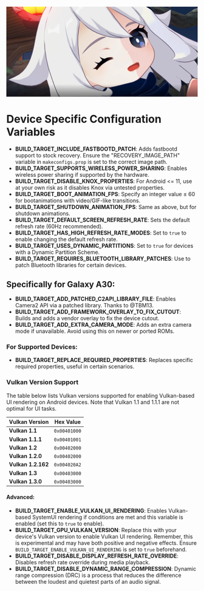 ![emergency_food_again](https://github.com/forsaken-heart24/i_dont_want_to_be_an_weirdo/blob/main/banner_images/emergency_food_again.png?raw=true)

# Device Specific Configuration Variables

- **BUILD_TARGET_INCLUDE_FASTBOOTD_PATCH**: Adds fastbootd support to stock recovery. Ensure the "RECOVERY_IMAGE_PATH" variable in `makeconfigs.prop` is set to the correct image path.
- **BUILD_TARGET_SUPPORTS_WIRELESS_POWER_SHARING**: Enables wireless power sharing if supported by the hardware.
- **BUILD_TARGET_DISABLE_KNOX_PROPERTIES**: For Android <= 11, use at your own risk as it disables Knox via untested properties.
- **BUILD_TARGET_BOOT_ANIMATION_FPS**: Specify an integer value ≤ 60 for bootanimations with video/GIF-like transitions.
- **BUILD_TARGET_SHUTDOWN_ANIMATION_FPS**: Same as above, but for shutdown animations.
- **BUILD_TARGET_DEFAULT_SCREEN_REFRESH_RATE**: Sets the default refresh rate (60Hz recommended).
- **BUILD_TARGET_HAS_HIGH_REFRESH_RATE_MODES**: Set to `true` to enable changing the default refresh rate.
- **BUILD_TARGET_USES_DYNAMIC_PARTITIONS**: Set to `true` for devices with a Dynamic Partition Scheme.
- **BUILD_TARGET_REQUIRES_BLUETOOTH_LIBRARY_PATCHES**: Use to patch Bluetooth libraries for certain devices.

## Specifically for Galaxy A30:

- **BUILD_TARGET_ADD_PATCHED_C2API_LIBRARY_FILE**: Enables Camera2 API via a patched library. Thanks to @TBM13.
- **BUILD_TARGET_ADD_FRAMEWORK_OVERLAY_TO_FIX_CUTOUT**: Builds and adds a vendor overlay to fix the device cutout.
- **BUILD_TARGET_ADD_EXTRA_CAMERA_MODE**: Adds an extra camera mode if unavailable. Avoid using this on newer or ported ROMs.

### For Supported Devices:

- **BUILD_TARGET_REPLACE_REQUIRED_PROPERTIES**: Replaces specific required properties, useful in certain scenarios.

### Vulkan Version Support

The table below lists Vulkan versions supported for enabling Vulkan-based UI rendering on Android devices. Note that Vulkan 1.1 and 1.1.1 are not optimal for UI tasks.

| Vulkan Version     | Hex Value    |
| ------------------ | ------------ |
| **Vulkan 1.1**     | `0x00401000` |
| **Vulkan 1.1.1**   | `0x00401001` |
| **Vulkan 1.2**     | `0x00402000` |
| **Vulkan 1.2.0**   | `0x00402000` |
| **Vulkan 1.2.162** | `0x004020A2` |
| **Vulkan 1.3**     | `0x00403000` |
| **Vulkan 1.3.0**   | `0x00403000` |

#### Advanced:

- **BUILD_TARGET_ENABLE_VULKAN_UI_RENDERING**: Enables Vulkan-based SystemUI rendering if conditions are met and this variable is enabled (set this to `true` to enable).
- **BUILD_TARGET_GPU_VULKAN_VERSION**: Replace this with your device's Vulkan version to enable Vulkan UI rendering. Remember, this is experimental and may have both positive and negative effects. Ensure `BUILD_TARGET_ENABLE_VULKAN_UI_RENDERING` is set to `true` beforehand.
- **BUILD_TARGET_DISABLE_DISPLAY_REFRESH_RATE_OVERRIDE**: Disables refresh rate override during media playback.
- **BUILD_TARGET_DISABLE_DYNAMIC_RANGE_COMPRESSION**: Dynamic range compression (DRC) is a process that reduces the difference between the loudest and quietest parts of an audio signal.